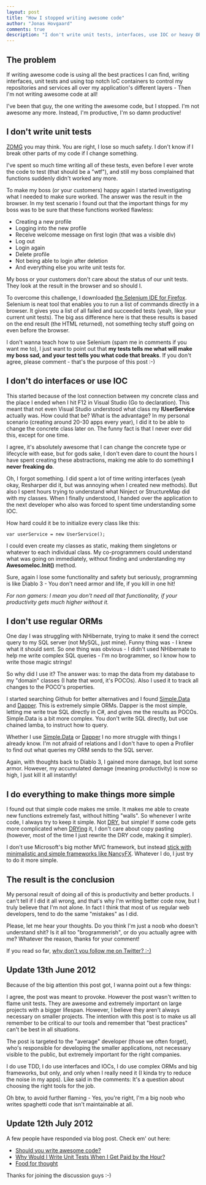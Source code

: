```yaml
--- 
layout: post
title: "How I stopped writing awesome code"
author: "Jonas Hovgaard"
comments: true
description: "I don't write unit tests, interfaces, use IOC or heavy ORMs. Yet I'm not a brogrammer."
---
```

## The problem

If writing awesome code is using all the best practices I can find, writing interfaces, unit tests and using top notch IoC containers to control my repositories and services all over my application's different layers - Then I'm not writing awesome code at all!

I've been that guy, the one writing the awesome code, but I stopped. I'm not awesome any more. Instead, I'm productive, I'm so damn productive!

## I don't write unit tests

[ZOMG][1] you may think. You are right, I lose so much safety. I don't know if I break other parts of my code if I change something.

I've spent so much time writing all of these tests, even before I ever wrote the code to test (that should be a "wtf"), and still my boss complained that functions suddenly didn't worked any more.

To make my boss (or your customers) happy again I started investigating what I needed to make sure worked. The answer was the result in the browser. In my test scenario I found out that the important things for my boss was to be sure that these functions worked flawless:

*   Creating a new profile
*   Logging into the new profile
*   Receive welcome message on first login (that was a visible div) 
*   Log out 
*   Login again 
*   Delete profile 
*   Not being able to login after deletion 
*   And everything else you write unit tests for.

My boss or your customers don't care about the status of our unit tests. They look at the result in the browser and so should I.

To overcome this challenge, I downloaded [the Selenium IDE for Firefox][2]. Selenium is neat tool that enables you to run a list of commands directly in a browser. It gives you a list of all failed and succeeded tests (yeah, like your current unit tests). The big ass difference here is that these results is based on the end result (the HTML returned), not something techy stuff going on even before the browser.

I don't wanna teach how to use Selenium (spam me in comments if you want me to), I just want to point out that **my tests tells me what will make my boss sad, and your test tells you what code that breaks**. If you don't agree, please comment - that's the purpose of this post :-)

## I don't do interfaces or use IOC

This started because of the lost connection between my concrete class and the place I ended when I hit F12 in Visual Studio (Go to declaration). This meant that not even Visual Studio understood what class my **IUserService** actually was. How could that be? What is the advantage? In my personal scenario (creating around 20-30 apps every year), I did it to be able to change the concrete class later on. The funny fact is that I never ever did this, except for one time.

I agree, it's absolutely awesome that I can change the concrete type or lifecycle with ease, but for gods sake, I don't even dare to count the hours I have spent creating these abstractions, making me able to do something **I never freaking do**.

Oh, I forgot something. I did spent a lot of time writing interfaces (yeah okay, Resharper did it, but was annoying when I created new methods). But also I spent hours trying to understand what Ninject or StructureMap did with my classes. When I finally understood, I handed over the application to the next developer who also was forced to spent time understanding some IOC.

How hard could it be to initialize every class like this:

    var userService = new UserService();
    

I could even create my classes as static, making them singletons or whatever to each individual class. My co-programmers could understand what was going on immediately, without finding and understanding my **AwesomeIoc.Init()** method.

Sure, again I lose some functionality and safety but seriously, programming is like Diablo 3 - You don't need armor and life, if you kill in one hit!

*For non gamers: I mean you don't need all that functionality, if your productivity gets much higher without it.*

## I don't use regular ORMs

One day I was struggling with NHibernate, trying to make it send the correct query to my SQL server (not MySQL, just mine). Funny thing was - I knew what it should sent. So one thing was obvious - I didn't used NHibernate to help me write complex SQL queries - I'm no brogrammer, so I know how to write those magic strings!

So why did I use it? The answer was: to map the data from my database to my "domain" classes (I hate that word, it's POCOs). Also I used it to track all changes to the POCO's properties.

I started searching Github for better alternatives and I found [Simple.Data][3] and [Dapper][4]. This is extremely simple ORMs. Dapper is the most simple, letting me write true SQL directly in C#, and gives me the results as POCOs. Simple.Data is a bit more complex. You don't write SQL directly, but use chained lamba, to instruct how to query.

Whether I use [Simple.Data][3] or [Dapper][4] I no more struggle with things I already know. I'm not afraid of relations and I don't have to open a Profiler to find out what queries my ORM sends to the SQL server.

Again, with thoughts back to Diablo 3, I gained more damage, but lost some armor. However, my accumulated damage (meaning productivity) is now so high, I just kill it all instantly!

## I do everything to make things more simple

I found out that simple code makes me smile. It makes me able to create new functions extremely fast, without hitting "walls". So whenever I write code, I always try to keep it simple. Not [DRY][5], but simple! If some code gets more complicated when [DRYing][5] it, I don't care about copy pasting (however, most of the time I just rewrite the DRY code, making it simpler).

I don't use Microsoft's big mother MVC framework, but instead [stick with minimalistic and simple frameworks like NancyFX][6]. Whatever I do, I just try to do it more simple.

## The result is the conclusion

My personal result of doing all of this is productivity and better products. I can't tell if I did it all wrong, and that's why I'm writing better code now, but I truly believe that I'm not alone. In fact I think that most of us regular web developers, tend to do the same "mistakes" as I did.

Please, let me hear your thoughts. Do you think I'm just a noob who doesn't understand shit? Is it all too "brogrammerish", or do you actually agree with me? Whatever the reason, thanks for your comment!

If you read so far, [why don't you follow me on Twitter? :-)][7]

## Update 13th June 2012

Because of the big attention this post got, I wanna point out a few things:

I agree, the post was meant to provoke. However the post wasn't written to flame unit tests. They are awesome and extremely important on large projects with a bigger lifespan. However, I believe they aren't always necessary on smaller projects. The intention with this post is to make us all remember to be critical to our tools and remember that "best practices" can't be best in all situations.

The post is targeted to the "average" developer (those we often forget), who's responsible for developing the smaller applications, not necessary visible to the public, but extremely important for the right companies.

I do use TDD, I do use interfaces and IOCs, I do use complex ORMs and big frameworks, but only, and only when I really need it (I kinda try to reduce the noise in my apps). Like said in the comments: It's a question about choosing the right tools for the job.

Oh btw, to avoid further flaming - Yes, you're right, I'm a big noob who writes spaghetti code that isn't maintainable at all.</sarcasm>

## Update 12th July 2012

A few people have responded via blog post. Check em' out here:

*   [Should you write awesome code?][8]
*   [Why Would I Write Unit Tests When I Get Paid by the Hour?][9]
*   [Food for thought][10]

Thanks for joining the discussion guys :-)

 [1]: http://www.urbandictionary.com/zoom.php?imageid=46380
 [2]: http://seleniumhq.org/download/
 [3]: https://github.com/markrendle/Simple.Data
 [4]: http://code.google.com/p/dapper-dot-net/
 [5]: http://en.wikipedia.org/wiki/Don't_repeat_yourself
 [6]: http://jhovgaard.net/from-aspnet-mvc-to-nancy-part-1
 [7]: http://twitter.com/#!/jhovgaard
 [8]: http://endlessobsession.com/blog/should-you-write-awesome-code
 [9]: http://www.codalicio.us/2012/06/why-would-i-write-unit-tests-when-i-get.html
 [10]: http://engineersjourney.wordpress.com/2012/06/13/food-for-thought/